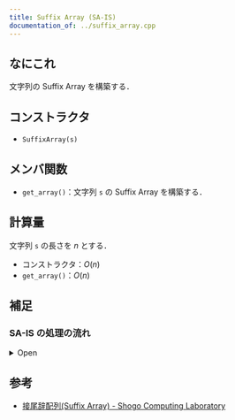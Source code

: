 ```yaml
---
title: Suffix Array (SA-IS)
documentation_of: ../suffix_array.cpp
---
```


## なにこれ
文字列の Suffix Array を構築する．

## コンストラクタ
- `SuffixArray(s)`

## メンバ関数
- `get_array()`：文字列 `s` の Suffix Array を構築する．

## 計算量
文字列 `s` の長さを $n$ とする．
- コンストラクタ：$O(n)$
- `get_array()`：$O(n)$

## 補足
### SA-IS の処理の流れ
<details><summary>Open</summary><div>

1. 文字列 $s$ の末尾に辞書順で最も小さい文字を追加する．文字列 $s$ の長さを $n$ とする．
1. $i = n-1, ..., 1, 0$ の順に L-type、S-type のいずれであるかを決定する．
	1. $i = n-1$ ならば S-type．
	1. $s_i < s_{i+1}$ ならば S-type．
	1. $s_i > s_{i+1}$ ならば L-type．
	1. $s_i = s_{i+1}$ ならば $i+1$ の type と同じ．
1. $i\ (< n)$ に対して LMS であるかを決定する．
	1. $i$ が S-type かつ $i-1$ が L-type のとき $i$ は LMS．
1. Induced Sorting を行う．
	1. 仮の Suffix Array $A$ を作成し，各 suffix の頭文字を基準にバケットの区切りを決定する．
	1. LMS を対応するバケットに下から埋める．
	1. $j = 0, 1, ..., n-1$ の順に次の処理を行う．
		- $A_j$ が埋まっており，かつ $i = A_j - 1$ が L-type ならば対応するバケットに上から埋める．
	1. $j = n-1, ..., 1, 0$ の順に次の処理を行う．
		- $i = A_j - 1$ が S-type ならば対応するバケットに下から埋める．ただし，初めにバケットに埋めた LMS は上書きして埋める．
1. LMS である $i$ に対して LMS-string $t_i$ を次のように定義する．
	- $i = n-1$ ならば，$t_i = s[n-1:n-1]$
	- $i \neq n-1$ ならば，$i$ の次の LMS を $j$ として $t_i = s[i:j]$
	- (性質) LMS-string は $A$ の上で既にソートされている．
1. LMS である $i$ に対して連番を振り，文字列 $s$ 上で現れる順番にソートした配列を $s'$ とする．ただし，重複する LMS-string には同じ番号を振る．
1. LMS-string に重複があるならば，$s'$ に対して SA-IS を行う．
	- これにより LMS $i$ に対する接尾辞 $s[i:]$ を基準に $i$ をソートすることができる．重複がないならば既にソートされている．
1. Induced Sorting を行う．ただし，初めに埋める LMS は上から前項でソートした順に埋まるようにする．
1. 構築された Suffix Array $A$ から末尾を取り除く．

</div></details>

## 参考
- [接尾辞配列(Suffix Array) - Shogo Computing Laboratory](https://shogo82148.github.io/homepage/memo/algorithm/suffix-array/)
